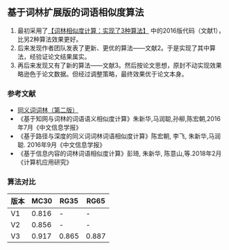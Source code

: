 ## 基于词林扩展版的词语相似度算法
1. 最初采用了[【词林相似度计算：实现了3种算法】](https://github.com/ashengtx/CilinSimilarity) 中的2016版代码（文献1），比另2种算法效果更好。
1. 后来发现作者团队发表了更新、更优的算法——文献2。于是实现了其中算法，经验证论文结果属实。
1. 再后来发现又有了新的算法——文献3。然后按论文思想，原封不动实现效果略逊色于论文数据。但经过调整策略，最终效果优于论文本身。

### 参考文献
+ [同义词词林（第二版）](https://pan.baidu.com/s/18k1r-zSdpF2cimQd61nYQQ)
+ 《基于知网与词林的词语语义相似度计算》朱新华,马润聪,孙柳,陈宏朝,2016年7月《中文信息学报》 
+ 《基于路径与深度的同义词词林词语相似度计算》陈宏朝, 李飞, 朱新华,马润聪. 2016年9月《中文信息学报》
+ 《基于信息内容的词林词语相似度计算》彭琦, 朱新华, 陈意山,等.2018年2月《计算机应用研究》

### 算法对比

版本|MC30|RG35|RG65
-|-|-|-
V1|0.816|-|-
V2|0.856|-|-
V3|0.917|0.865|0.887
